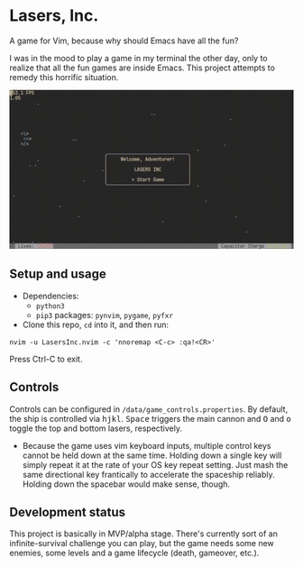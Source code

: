 
# Lasers, Inc.
A game for Vim, because why should Emacs have all the fun?

I was in the mood to play a game in my terminal the other day, only to realize
that all the fun games are inside Emacs. This project attempts to remedy this
horrific situation.

![Lasers, Inc. preview](LasersIncPreview.gif)

## Setup and usage
 - Dependencies:
   - `python3`
   - `pip3` packages: `pynvim`, `pygame`, `pyfxr`
 - Clone this repo, `cd` into it, and then run:
```
nvim -u LasersInc.nvim -c 'nnoremap <C-c> :qa!<CR>'
```
Press Ctrl-C to exit.

## Controls

Controls can be configured in `/data/game_controls.properties`. By default, the
ship is controlled via <kbd>h</kbd><kbd>j</kbd><kbd>k</kbd><kbd>l</kbd>.
<kbd>Space</kbd> triggers the main cannon and <kbd>O</kbd> and <kbd>o</kbd>
toggle the top and bottom lasers, respectively.

 - Because the game uses vim keyboard inputs, multiple control keys cannot be
   held down at the same time. Holding down a single key will simply repeat it
   at the rate of your OS key repeat setting. Just mash the same directional
   key frantically to accelerate the spaceship reliably. Holding down the
   spacebar would make sense, though.

## Development status
This project is basically in MVP/alpha stage. There's currently sort of an
infinite-survival challenge you can play, but the game needs some new enemies,
some levels and a game lifecycle (death, gameover, etc.).


